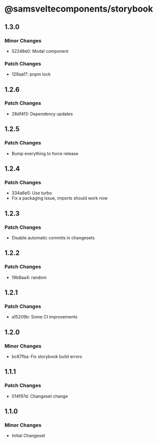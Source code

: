 # @samsveltecomponents/storybook

## 1.3.0

### Minor Changes

- 52248e0: Modal component

### Patch Changes

- 129aaf7: pnpm lock

## 1.2.6

### Patch Changes

- 28df4f3: Dependency updates

## 1.2.5

### Patch Changes

- Bump everything to force release

## 1.2.4

### Patch Changes

- 334a6e5: Use turbo
- Fix a packaging issue, imports should work now

## 1.2.3

### Patch Changes

- Disable automatic commits in changesets

## 1.2.2

### Patch Changes

- 19b8aa4: random

## 1.2.1

### Patch Changes

- a15209b: Some CI improvements

## 1.2.0

### Minor Changes

- bc87fba: Fix storybook build errors

## 1.1.1

### Patch Changes

- 014f97d: Changeset change

## 1.1.0

### Minor Changes

- Initial Changeset
